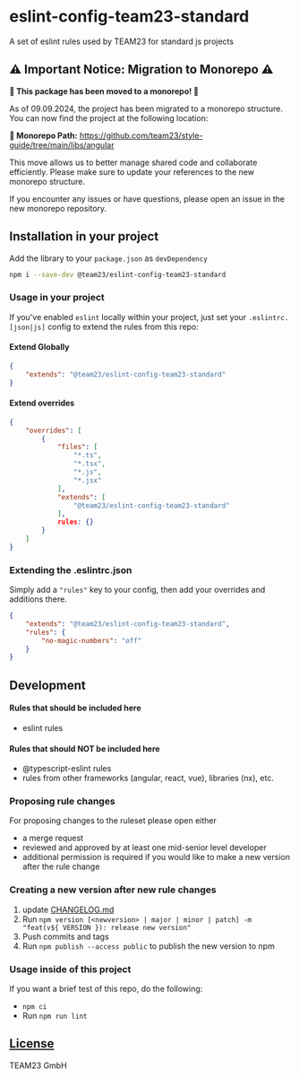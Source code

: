 # eslint-config-team23-standard

A set of eslint rules used by TEAM23 for standard js projects

## ⚠️ Important Notice: Migration to Monorepo ⚠️

**🚨 This package has been moved to a monorepo! 🚨**

As of 09.09.2024, the project has been migrated to a monorepo structure. You can now find the project at the following location:

**🔗 Monorepo Path:** https://github.com/team23/style-guide/tree/main/libs/angular

This move allows us to better manage shared code and collaborate efficiently. Please make sure to update your references to the new monorepo structure.

If you encounter any issues or have questions, please open an issue in the new monorepo repository.

## Installation in your project
Add the library to your `package.json` as `devDependency`

```bash
npm i --save-dev @team23/eslint-config-team23-standard
```

### Usage in your project

If you've enabled `eslint` locally within your project, just set your `.eslintrc.[json|js]` config to extend the rules from this repo:

#### Extend Globally
```json
{
    "extends": "@team23/eslint-config-team23-standard"
}
```

#### Extend overrides
```json
{
    "overrides": [
        {
            "files": [
                "*.ts",
                "*.tsx",
                "*.js",
                "*.jsx"
            ],
            "extends": [
                "@team23/eslint-config-team23-standard"
            ],
            rules: {}
        }
    ]
}
```

### Extending the .eslintrc.json

Simply add a `"rules"` key to your config, then add your overrides and additions there.

```json
{
    "extends": "@team23/eslint-config-team23-standard",
    "rules": {
        "no-magic-numbers": "off"
    }
}
```

## Development

#### Rules that should be included here
 - eslint rules

#### Rules that should NOT be included here
 - @typescript-eslint rules
 - rules from other frameworks (angular, react, vue), libraries (nx), etc.

### Proposing rule changes

For proposing changes to the ruleset please open either

-   a merge request
-   reviewed and approved by at least one mid-senior level developer
-   additional permission is required if you would like to make a new version after the rule change

### Creating a new version after new rule changes

1) update [CHANGELOG.md](CHANGELOG.md)
2) Run `npm version [<newversion> | major | minor | patch] -m "feat(v${ VERSION }): release new version"`
3) Push commits and tags
4) Run `npm publish --access public` to publish the new version to npm

### Usage inside of this project 

If you want a brief test of this repo, do the following:

- `npm ci`
- Run `npm run lint`

## [License](LICENSE)
TEAM23 GmbH
